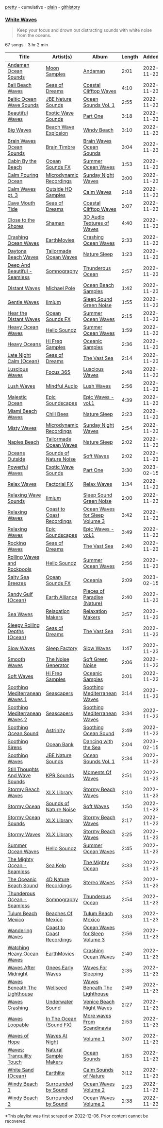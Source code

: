 [pretty](/playlists/pretty/37i9dQZF1DWU3Y0rhKV60l.md) - cumulative - [plain](/playlists/plain/37i9dQZF1DWU3Y0rhKV60l) - [githistory](https://github.githistory.xyz/mackorone/spotify-playlist-archive/blob/main/playlists/plain/37i9dQZF1DWU3Y0rhKV60l)

### [White Waves](https://open.spotify.com/playlist/37i9dQZF1DWU3Y0rhKV60l)

> Keep your focus and drown out distracting sounds with white noise from the oceans.

67 songs - 3 hr 2 min

| Title | Artist(s) | Album | Length | Added | Removed |
|---|---|---|---|---|---|
| [Andaman Ocean Sounds](https://open.spotify.com/track/1frIGFGHFJkJW70E5dMBWq) | [Moon Samples](https://open.spotify.com/artist/63ziOZ0VIIvzFR5G3RTaRw) | [Andaman](https://open.spotify.com/album/2AAemFxPrKRqlTWYdzsEKN) | 2:01 | 2022-11-23 |  |
| [Bali Beach Waves](https://open.spotify.com/track/6AiS3Vw8NbfUvrgbMeRC1V) | [Seas of Dreams](https://open.spotify.com/artist/3LBTs7b0sQ2EOsCmD20Aat) | [Coastal Clifftop Waves](https://open.spotify.com/album/5zjuTmzWlK96s1zHSZSFoj) | 4:10 | 2022-11-23 |  |
| [Baltic Ocean Wave Sounds](https://open.spotify.com/track/01Q7qJ90WP59CceunoiD7B) | [JBE Nature Sounds](https://open.spotify.com/artist/4pGknLkW2buCRBkvnMQC5o) | [Ocean Sounds Vol\. 1](https://open.spotify.com/album/70GyyrJtf355wkI3MmMH59) | 2:55 | 2022-11-23 |  |
| [Beautiful Waves](https://open.spotify.com/track/4CwIqumGqAoLU68O1Q0Amm) | [Exotic Wave Sounds](https://open.spotify.com/artist/1kwv2ZDCeSTSoa9J88tN3N) | [Part One](https://open.spotify.com/album/39zcjubfAiJRC0EbKtruol) | 3:18 | 2022-11-23 | 2023-02-09 |
| [Big Waves](https://open.spotify.com/track/4LMB7JZy59tKfOkqAmnd8W) | [Beach Wave Explosion](https://open.spotify.com/artist/1DNNwqmuY6iopjc3F9uLLN) | [Windy Beach](https://open.spotify.com/album/5aENLHyxg8CXD3WHtUjIrL) | 3:10 | 2022-11-23 |  |
| [Brain Waves Ocean Sounds](https://open.spotify.com/track/46pmGWrth04JCva2F0yMDR) | [Brain Timbre](https://open.spotify.com/artist/3xRHOrpT0tqZeaLKnEdnU1) | [Brain Waves Ocean Sounds](https://open.spotify.com/album/51mmFPq33EjPSn9SIGhWKU) | 3:04 | 2022-11-23 |  |
| [Cabin By the Beach](https://open.spotify.com/track/3K2s2zeGS5yWUAP5Y5IHf7) | [Ocean Sounds FX](https://open.spotify.com/artist/28IUEhtz4D8xy7OKMXMkyK) | [Summer Ocean Waves](https://open.spotify.com/album/6ClrSFB0vSebj3ZjaPAVkF) | 1:53 | 2022-11-23 |  |
| [Calm Pouring Ocean](https://open.spotify.com/track/6AiW2dz9mOgsZjsEKwAhIv) | [Microdynamic Recordings](https://open.spotify.com/artist/3zG3fwEK20npYHIYooztq9) | [Sunday Night Waves](https://open.spotify.com/album/5Lu8V4pKtLpaS8Q6OwABjs) | 3:00 | 2022-11-23 |  |
| [Calm Waves pt\. 3](https://open.spotify.com/track/5UnPhb3mYd8wVudFPXbHzh) | [Outside HD Samples](https://open.spotify.com/artist/0puqEYQUnviYjUyomzF5rJ) | [Calm Waves](https://open.spotify.com/album/2cFzBWXywCjPKQ2PJAWHIM) | 2:18 | 2022-11-23 |  |
| [Cave Mouth Tide](https://open.spotify.com/track/4reNcBdaouUlAzAtVK5zgC) | [Seas of Dreams](https://open.spotify.com/artist/3LBTs7b0sQ2EOsCmD20Aat) | [Coastal Clifftop Waves](https://open.spotify.com/album/5zjuTmzWlK96s1zHSZSFoj) | 3:07 | 2022-11-23 |  |
| [Close to the Shores](https://open.spotify.com/track/243lmQ66EFqpi10PJa5JU4) | [Shaman](https://open.spotify.com/artist/35P36DZtjEMEP2KOO9759M) | [3D Audio Textures of Waves](https://open.spotify.com/album/27CDKjjwubPm4ZAQVNqsPq) | 4:40 | 2022-11-23 |  |
| [Crashing Ocean Waves](https://open.spotify.com/track/2Nyt4vYufF0RUrTSyDsRqu) | [EarthMovies](https://open.spotify.com/artist/3T3jDhDfzFEBtXWcPNKqNe) | [Crashing Ocean Waves](https://open.spotify.com/album/23is2ikMTPfqd5ASwbCvkB) | 2:33 | 2022-11-23 |  |
| [Daytona Beach Waves](https://open.spotify.com/track/5bV68Ar7VlCSyDyTnAQsTD) | [Tailormade Ocean Waves](https://open.spotify.com/artist/3OjEIMPj8o4suACoEANPly) | [Nature Sleep](https://open.spotify.com/album/1yBIAR1qeElPKP6DjD4OBG) | 1:23 | 2022-11-23 |  |
| [Deep And Beautiful \- Seamless](https://open.spotify.com/track/4GahIgDfF61wccryMGdTeu) | [Somnography](https://open.spotify.com/artist/7jjmpyxSEBfFehyESBdMpM) | [Thunderous Ocean](https://open.spotify.com/album/6CJiA8Yu7j4YbN7YwHHjKX) | 2:57 | 2022-11-23 | 2023-02-24 |
| [Distant Waves](https://open.spotify.com/track/4Ql30uKSojQ49MCRV7IMV5) | [Michael Pole](https://open.spotify.com/artist/5QOg8xdFwY9ttJgSXlp8Jk) | [Ocean Beach Samples](https://open.spotify.com/album/0rp2448Xx1xBQrHCRGdlcX) | 1:42 | 2022-11-23 |  |
| [Gentle Waves](https://open.spotify.com/track/1Yq8mLKvdhdos3bkfNRBdC) | [Ilmium](https://open.spotify.com/artist/3SkVjj0FTFiYQ0aLDTtxf8) | [Sleep Sound Green Noise](https://open.spotify.com/album/3mcbAYY05vqOQvEOQaZPnb) | 1:55 | 2022-11-23 |  |
| [Hear the Distant Waves](https://open.spotify.com/track/6HIWJ7OCiyShqeix9zAODH) | [Ocean Sounds FX](https://open.spotify.com/artist/28IUEhtz4D8xy7OKMXMkyK) | [Summer Ocean Waves](https://open.spotify.com/album/6ClrSFB0vSebj3ZjaPAVkF) | 2:15 | 2022-11-23 |  |
| [Heavy Ocean Waves](https://open.spotify.com/track/0AX42EvX4TiCnlEOf2Vm5G) | [Hello Soundz](https://open.spotify.com/artist/6ZoQ6B2kB3hiM2MqN0ZKgT) | [Summer Ocean Waves](https://open.spotify.com/album/3MLAsuIHjgNCswm71zZqgT) | 1:59 | 2022-11-23 |  |
| [Heavy Oceans](https://open.spotify.com/track/6ppTcmC9WC7sOhfNVwEhqK) | [Hi Freq Samples](https://open.spotify.com/artist/6DMErYWlNweJ8rNY62Q6jw) | [Oceanic Samples](https://open.spotify.com/album/2ffO6O5OI2XeIx02v1pdTt) | 2:36 | 2022-11-23 |  |
| [Late Night Calm \(Ocean\)](https://open.spotify.com/track/4F7mrKbhRNQq7DqB9azPPI) | [Seas of Dreams](https://open.spotify.com/artist/3LBTs7b0sQ2EOsCmD20Aat) | [The Vast Sea](https://open.spotify.com/album/2FgrpbWJmq5gxqtPGZAx0Y) | 2:14 | 2022-11-23 |  |
| [Luscious Waves](https://open.spotify.com/track/7DuENdWAHfixMKYqEObGPx) | [Focus 365](https://open.spotify.com/artist/3zMGPjG6X1Rw0JGeBOoEV2) | [Luscious Waves](https://open.spotify.com/album/4h9XHDPN6L0AFyomHKjis8) | 2:48 | 2022-11-23 |  |
| [Lush Waves](https://open.spotify.com/track/75hBeoFUIqCtkEnO2c1VKs) | [Mindful Audio](https://open.spotify.com/artist/5oCUHDy7fu07K8dPo2DMNP) | [Lush Waves](https://open.spotify.com/album/3HsfMxvNvueXhO9PDqA7Oq) | 2:56 | 2022-11-23 |  |
| [Majestic Ocean](https://open.spotify.com/track/1ocx24cg3X119MilyogyCd) | [Epic Soundscapes](https://open.spotify.com/artist/5u0dE6Vw509dFP0YK5y8lc) | [Epic Waves \- vol.1](https://open.spotify.com/album/5TqNOa6TnRuY2tClFCGkS9) | 4:39 | 2022-11-23 |  |
| [Miami Beach Waves](https://open.spotify.com/track/12Dq3g5lnKjg6sgtQITuUw) | [Chill Bees](https://open.spotify.com/artist/317OsNvmAmolBVu7dLWhhD) | [Nature Sleep](https://open.spotify.com/album/1yBIAR1qeElPKP6DjD4OBG) | 2:23 | 2022-11-23 |  |
| [Misty Waves](https://open.spotify.com/track/0NMm7e8hghkc45813KsWOn) | [Microdynamic Recordings](https://open.spotify.com/artist/3zG3fwEK20npYHIYooztq9) | [Sunday Night Waves](https://open.spotify.com/album/5Lu8V4pKtLpaS8Q6OwABjs) | 2:54 | 2022-11-23 |  |
| [Naples Beach](https://open.spotify.com/track/0P3wyNDU63zoKiqJmrQI7g) | [Tailormade Ocean Waves](https://open.spotify.com/artist/3OjEIMPj8o4suACoEANPly) | [Nature Sleep](https://open.spotify.com/album/1yBIAR1qeElPKP6DjD4OBG) | 2:02 | 2022-11-23 |  |
| [Oceans Outside](https://open.spotify.com/track/4ndb9Sv5pTIolY8Lt5jmSn) | [Sounds of Nature Noise](https://open.spotify.com/artist/1ZJbPwe4zKnUDRT7yi9dBC) | [Soft Waves](https://open.spotify.com/album/0AVeNcB2nbFWNFCoN4znCx) | 2:02 | 2022-11-23 |  |
| [Powerful Waves](https://open.spotify.com/track/3DqGnCwlU4RDBOdB2AExfv) | [Exotic Wave Sounds](https://open.spotify.com/artist/1kwv2ZDCeSTSoa9J88tN3N) | [Part One](https://open.spotify.com/album/39zcjubfAiJRC0EbKtruol) | 3:30 | 2023-02-15 | 2023-02-25 |
| [Relax Waves](https://open.spotify.com/track/1TCKDptBmCHnGZ9cqGoBSZ) | [Factorial FX](https://open.spotify.com/artist/16weRDppbG11cOcQQtKjFu) | [Relax Waves](https://open.spotify.com/album/6Qvj2A6BbHE0449Y6DD7Pf) | 1:34 | 2022-11-23 |  |
| [Relaxing Wave Sounds](https://open.spotify.com/track/7sdoVOZWSmSJGZMqKUUsu5) | [Ilmium](https://open.spotify.com/artist/3SkVjj0FTFiYQ0aLDTtxf8) | [Sleep Sound Green Noise](https://open.spotify.com/album/3mcbAYY05vqOQvEOQaZPnb) | 2:00 | 2022-11-23 |  |
| [Relaxing Waves](https://open.spotify.com/track/4u2hY8U7zkJWoPHYgVU0z9) | [Coast to Coast Recordings](https://open.spotify.com/artist/0WNzUSHn04Gmm07Okzc0YC) | [Ocean Waves for Sleep Volume 3](https://open.spotify.com/album/3Gee2RZkrNJhpxTLn9sQae) | 3:42 | 2022-11-23 |  |
| [Relaxing Waves](https://open.spotify.com/track/5CtCmIiaXMoc5p9ngH8xSh) | [Epic Soundscapes](https://open.spotify.com/artist/5u0dE6Vw509dFP0YK5y8lc) | [Epic Waves \- vol.1](https://open.spotify.com/album/5TqNOa6TnRuY2tClFCGkS9) | 3:49 | 2022-11-23 |  |
| [Rocking Waves](https://open.spotify.com/track/6RAlemH3wuNmuIT07DlMOa) | [Seas of Dreams](https://open.spotify.com/artist/3LBTs7b0sQ2EOsCmD20Aat) | [The Vast Sea](https://open.spotify.com/album/2FgrpbWJmq5gxqtPGZAx0Y) | 2:40 | 2022-11-23 |  |
| [Rolling Waves and Rockpools](https://open.spotify.com/track/1db2CHgoX19tKKu2p8Zbu2) | [Hello Soundz](https://open.spotify.com/artist/6ZoQ6B2kB3hiM2MqN0ZKgT) | [Summer Ocean Waves](https://open.spotify.com/album/3MLAsuIHjgNCswm71zZqgT) | 2:56 | 2022-11-23 |  |
| [Salty Sea Breezes](https://open.spotify.com/track/1fJnFst1A5P5b9LD7zzHTc) | [Ocean Sounds FX](https://open.spotify.com/artist/28IUEhtz4D8xy7OKMXMkyK) | [Oceania](https://open.spotify.com/album/6BC1BnvuC4fknH2P7GBvwZ) | 2:09 | 2023-02-15 | 2023-03-04 |
| [Sandy Gulf \(Ocean\)](https://open.spotify.com/track/19fsuPH0RsbaPJ1VQ586CM) | [Earth Alliance](https://open.spotify.com/artist/4u2F224Db72rESovXGKNGZ) | [Pieces of Paradise \(Nature\)](https://open.spotify.com/album/2DLSPTlBNC8o12gNrRN8mQ) | 2:40 | 2022-11-23 |  |
| [Sea Waves](https://open.spotify.com/track/6Ur0qE68F4aPlI515XfVYJ) | [Relaxation Makers](https://open.spotify.com/artist/4IHmgRUGokc5EEm9pmUHmF) | [Relaxation Makers](https://open.spotify.com/album/3SY2zYzHrnx5bceJlLCWpl) | 3:57 | 2022-11-23 |  |
| [Sleepy Rolling Depths \(Ocean\)](https://open.spotify.com/track/61QIkVCbYisHbmc8qae4yh) | [Seas of Dreams](https://open.spotify.com/artist/3LBTs7b0sQ2EOsCmD20Aat) | [The Vast Sea](https://open.spotify.com/album/2FgrpbWJmq5gxqtPGZAx0Y) | 2:31 | 2022-11-23 | 2023-03-21 |
| [Slow Waves](https://open.spotify.com/track/5Is3rDh7Y7JcdmeaiOomYp) | [Sleep Factory](https://open.spotify.com/artist/06ee9JG54Z38RLoYguHZV8) | [Slow Waves](https://open.spotify.com/album/5v5qT4eyJfLXD8lnNAIo2d) | 1:47 | 2022-11-23 |  |
| [Smooth Waves](https://open.spotify.com/track/1EoIIM5NUOuRUmT8nS6X7Q) | [The Noise Generator](https://open.spotify.com/artist/3GIwszk9gdJUbYk6LnuNOj) | [Soft Green Noise](https://open.spotify.com/album/5FH8F4EH75oKcua1Lp4e6w) | 2:06 | 2022-11-23 |  |
| [Soft Waves](https://open.spotify.com/track/4AtqK695Bo1OxeXHG9uzGp) | [Hi Freq Samples](https://open.spotify.com/artist/6DMErYWlNweJ8rNY62Q6jw) | [Oceanic Samples](https://open.spotify.com/album/2ffO6O5OI2XeIx02v1pdTt) | 3:01 | 2022-11-23 |  |
| [Soothing Mediterranean Waves 1](https://open.spotify.com/track/2ut8jbR0IscCy1BXbLUhbu) | [Seascapers](https://open.spotify.com/artist/1OCxhMsilRRM68yBUkQ3NA) | [Soothing Mediterranean Waves](https://open.spotify.com/album/1vghmld08G61LHeiw0ULMq) | 3:14 | 2022-11-23 |  |
| [Soothing Mediterranean Waves 2](https://open.spotify.com/track/7GUIUopUV2y3PaGx0xUZcc) | [Seascapers](https://open.spotify.com/artist/1OCxhMsilRRM68yBUkQ3NA) | [Soothing Mediterranean Waves](https://open.spotify.com/album/1vghmld08G61LHeiw0ULMq) | 3:34 | 2022-11-23 |  |
| [Soothing Ocean Sound](https://open.spotify.com/track/2ACz2tjRaxwK2v7Gsmm5X2) | [Astrinity](https://open.spotify.com/artist/1w4jhXTFvr5k1Zk7GJ7Iyq) | [Soothing Ocean Sound](https://open.spotify.com/album/6YwzxAxdw92YooMgYSLbeq) | 2:49 | 2022-11-23 |  |
| [Soothing Sirens](https://open.spotify.com/track/38cFWalIAa6hrSBQDAdHky) | [Ocean Bank](https://open.spotify.com/artist/0Hv3Q7w8U9OJRP8t78JhJr) | [Dancing with the Sea](https://open.spotify.com/album/0A784kyTLE8armtk5OTXi7) | 2:04 | 2023-02-15 |  |
| [Soothing Waves](https://open.spotify.com/track/0bhqI2juxlq9NIMN35cCm1) | [JBE Nature Sounds](https://open.spotify.com/artist/4pGknLkW2buCRBkvnMQC5o) | [Ocean Sounds Vol\. 1](https://open.spotify.com/album/70GyyrJtf355wkI3MmMH59) | 2:34 | 2022-11-23 |  |
| [Still Thoughts And Wave Sounds](https://open.spotify.com/track/2JIPn2N3uxyCvu2HlNPnqL) | [KPR Sounds](https://open.spotify.com/artist/3nfWQXN1xjbpJOlIrd71AD) | [Moments Of Waves](https://open.spotify.com/album/6bDLxgwRP0nDtNpwifS95d) | 2:51 | 2022-11-23 |  |
| [Stormy Beach Waves](https://open.spotify.com/track/5MOt0d6iCGy8x0tWqDjNuF) | [XLX Library](https://open.spotify.com/artist/3881qbORbYjyNg3bM6bvEp) | [Stormy Beach Waves](https://open.spotify.com/album/1vWTYI5vpjiAdclCZsbkgc) | 2:10 | 2022-11-23 |  |
| [Stormy Ocean](https://open.spotify.com/track/6gViURBimCpiLxGRo2afuG) | [Sounds of Nature Noise](https://open.spotify.com/artist/1ZJbPwe4zKnUDRT7yi9dBC) | [Soft Waves](https://open.spotify.com/album/0AVeNcB2nbFWNFCoN4znCx) | 1:50 | 2022-11-23 |  |
| [Stormy Ocean Sounds](https://open.spotify.com/track/5VH0Pf6E9PvCH1d6HH9g5q) | [XLX Library](https://open.spotify.com/artist/3881qbORbYjyNg3bM6bvEp) | [Stormy Beach Waves](https://open.spotify.com/album/1vWTYI5vpjiAdclCZsbkgc) | 2:17 | 2022-11-23 |  |
| [Stormy Waves](https://open.spotify.com/track/4v72wZUSK1njS9GD6grIpw) | [XLX Library](https://open.spotify.com/artist/3881qbORbYjyNg3bM6bvEp) | [Stormy Beach Waves](https://open.spotify.com/album/1vWTYI5vpjiAdclCZsbkgc) | 2:25 | 2022-11-23 |  |
| [Summer Ocean Waves](https://open.spotify.com/track/6jg9qbDWnKh9FvZjWUpQ76) | [Hello Soundz](https://open.spotify.com/artist/6ZoQ6B2kB3hiM2MqN0ZKgT) | [Summer Ocean Waves](https://open.spotify.com/album/3MLAsuIHjgNCswm71zZqgT) | 2:45 | 2022-11-23 |  |
| [The Mighty Ocean \- Seamless](https://open.spotify.com/track/0iNxGeDgOlsk3DGQMLLvs2) | [Sea Kelp](https://open.spotify.com/artist/1lsfjYQYAnNxn8kDcYerKh) | [The Mighty Ocean](https://open.spotify.com/album/3HiJVREwoCfooghAEqS1UJ) | 3:33 | 2022-11-23 |  |
| [The Oceanic Beach Sound](https://open.spotify.com/track/5mvw769FihTs6dokvzhosR) | [4D Nature Recordings](https://open.spotify.com/artist/6EAXjip845wircvDzEImru) | [Stereo Waves](https://open.spotify.com/album/0jsBg94hPzWjFfGYUFwdJJ) | 2:53 | 2022-11-23 |  |
| [Thunderous Ocean \- Seamless](https://open.spotify.com/track/0IY1lXJOW9g5Lt0HiVBqiB) | [Somnography](https://open.spotify.com/artist/7jjmpyxSEBfFehyESBdMpM) | [Thunderous Ocean](https://open.spotify.com/album/6CJiA8Yu7j4YbN7YwHHjKX) | 2:54 | 2022-11-23 |  |
| [Tulum Beach Mexico](https://open.spotify.com/track/3e1XvFj6gAk9EIzyd4c730) | [Beaches Of Mexico](https://open.spotify.com/artist/60ZQhamDSQvaag9ALSY1Zy) | [Tulum Beach Mexico](https://open.spotify.com/album/0qx8dsZdAmOr9YWYkX0PgF) | 3:03 | 2022-11-23 |  |
| [Wandering Waves](https://open.spotify.com/track/5XzujG7g5cV0gEN3mtu1gs) | [Coast to Coast Recordings](https://open.spotify.com/artist/0WNzUSHn04Gmm07Okzc0YC) | [Ocean Waves for Sleep Volume 3](https://open.spotify.com/album/3Gee2RZkrNJhpxTLn9sQae) | 2:56 | 2022-11-23 | 2023-03-08 |
| [Watching Heavy Ocean Waves](https://open.spotify.com/track/0eyBqBpSrc7XNnQfW8pvCk) | [EarthMovies](https://open.spotify.com/artist/3T3jDhDfzFEBtXWcPNKqNe) | [Crashing Ocean Waves](https://open.spotify.com/album/23is2ikMTPfqd5ASwbCvkB) | 2:40 | 2022-11-23 |  |
| [Waves After Midnight](https://open.spotify.com/track/1Zj4Br0NYdvldwqS2vPXOJ) | [Gnees Early Waves](https://open.spotify.com/artist/7HWzEstD6nTbL0iiKjMu7s) | [Waves For Sleeping](https://open.spotify.com/album/1iOxi5K0NRnew8562HF8zx) | 2:35 | 2022-11-23 |  |
| [Waves Beneath The Lighthouse](https://open.spotify.com/track/4gml8LGGIDTMi5bQlkAqYG) | [Wellseed](https://open.spotify.com/artist/1zItvztjRaMupg7QMvV1Sl) | [Waves Beneath The Lighthouse](https://open.spotify.com/album/2zcL1FgHHu2hAnv6AcKFuj) | 2:49 | 2022-11-23 |  |
| [Waves Crashing](https://open.spotify.com/track/0YuKG1kFgb6vLDiQqmBaM3) | [Underwater Sound](https://open.spotify.com/artist/2KJNQj4A21Hd22sjTEpTiq) | [Venice Beach Night Waves](https://open.spotify.com/album/6CF71cuLiDydgs6cSnAyPD) | 2:27 | 2022-11-23 |  |
| [Waves Loopable](https://open.spotify.com/track/1MEZXgooG2c5g84uaRbIn6) | [In The Ocean \(Sound FX\)](https://open.spotify.com/artist/6gKlW4QncpQHg6n6eMUNxF) | [More waves From Scandinavia](https://open.spotify.com/album/6VSjNdgSi4EPpJF4aHIdGB) | 2:53 | 2022-11-23 |  |
| [Waves of Hope](https://open.spotify.com/track/4WShV9ueF0eVdev69kRxyD) | [Waves At Night](https://open.spotify.com/artist/3CuV0Rsf4ZxEHHB6I7I9tG) | [Volume 1](https://open.spotify.com/album/457JbvsnuRxeVObXwIemfG) | 3:07 | 2022-11-23 |  |
| [Waves: Tranquility Touch](https://open.spotify.com/track/2PX3JsYV9ndh0ICsS9uCwg) | [Natural Sample Makers](https://open.spotify.com/artist/2kAU05Lt29wxhRj3BpiwhA) | [Ocean Sounds](https://open.spotify.com/album/2D26q0hZo0yskDLfl9qo2D) | 1:53 | 2022-11-23 |  |
| [White Sand \(Ocean\)](https://open.spotify.com/track/7Cc199uIoKo3YoCrV6dp3p) | [Earthlite](https://open.spotify.com/artist/6Pu5E98JgFYXOEa7qPFX1p) | [Calm Sounds of Nature](https://open.spotify.com/album/62DcRTqJiZFfQuPv3ZvPTE) | 3:12 | 2022-11-23 |  |
| [Windy Beach 1](https://open.spotify.com/track/4cBZpXxrYjGUJ59TaoBODP) | [Surrounded by Sound](https://open.spotify.com/artist/0F7xvD7p2K3aCiXBZEZ90i) | [Ocean Waves Volume 2](https://open.spotify.com/album/1UIjE0VjMi2pvv8GP2EzpR) | 2:23 | 2022-11-23 |  |
| [Windy Beach 3](https://open.spotify.com/track/7ge6TRJoEc97N5Aa3rS59U) | [Surrounded by Sound](https://open.spotify.com/artist/0F7xvD7p2K3aCiXBZEZ90i) | [Ocean Waves Volume 2](https://open.spotify.com/album/1UIjE0VjMi2pvv8GP2EzpR) | 2:38 | 2022-11-23 | 2023-02-28 |

\*This playlist was first scraped on 2022-12-06. Prior content cannot be recovered.
